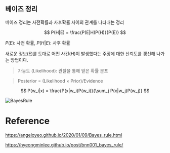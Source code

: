 
## 베이즈 정리

베이즈 정리는 사전확률과 사후확률 사이의 관계를 나타내는 정리

$$
P(H|E) = \frac{P(E|H)P(H)}{P(E)}
$$

$P(E)$: 사전 확률, $P(H|E)$: 사후 확률

새로운 정보(E)를 토대로 어떤 사건(H)이 발생했다는 주장에 대한 신뢰도를 갱신해 나가는 방법이다.

> 가능도 (Likelihood): 관찰을 통해 얻은 확률 분포
 
> Posterior = (Likelihood $\times$ Prior)/Evidence

$$
P(w_i|x) = \frac{P(x|w_i)P(w_i)}{\sum_j P(x|w_j)P(w_j)}
$$

![BayesRule](https://raw.githubusercontent.com/angeloyeo/angeloyeo.github.io/master/pics/2020-01-09-Bayes_rule/pic1.png)

# Reference

https://angeloyeo.github.io/2020/01/09/Bayes_rule.html

https://hyeongminlee.github.io/post/bnn001_bayes_rule/